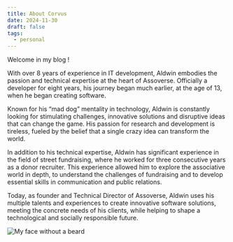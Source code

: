 ```yaml
---
title: About Corvus
date: 2024-11-30
draft: false
tags:
  - personal
---
```

Welcome in my blog !

With over 8 years of experience in IT development, Aldwin embodies the passion and technical expertise at the heart of Assoverse. Officially a developer for eight years, his journey began much earlier, at the age of 13, when he began creating software.

Known for his “mad dog” mentality in technology, Aldwin is constantly looking for stimulating challenges, innovative solutions and disruptive ideas that can change the game. His passion for research and development is tireless, fueled by the belief that a single crazy idea can transform the world.

In addition to his technical expertise, Aldwin has significant experience in the field of street fundraising, where he worked for three consecutive years as a donor recruiter. This experience allowed him to explore the associative world in depth, to understand the challenges of fundraising and to develop essential skills in communication and public relations.

Today, as founder and Technical Director of Assoverse, Aldwin uses his multiple talents and experiences to create innovative software solutions, meeting the concrete needs of his clients, while helping to shape a technological and socially responsible future.

![My face without a beard](https://tashikomaaa.github.io/corvusblog/images/me.png)